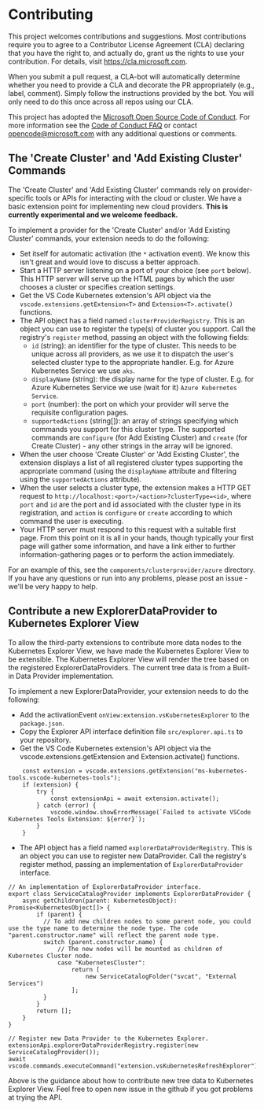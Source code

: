 # Contributing

This project welcomes contributions and suggestions.  Most contributions require you to agree to a Contributor License Agreement (CLA) declaring that you have the right to, and actually do, grant us the rights to use your contribution. For details, visit https://cla.microsoft.com.

When you submit a pull request, a CLA-bot will automatically determine whether you need to provide a CLA and decorate the PR appropriately (e.g., label, comment). Simply follow the instructions provided by the bot. You will only need to do this once across all repos using our CLA.

This project has adopted the [Microsoft Open Source Code of Conduct](https://opensource.microsoft.com/codeofconduct/).
For more information see the [Code of Conduct FAQ](https://opensource.microsoft.com/codeofconduct/faq/) or
contact [opencode@microsoft.com](mailto:opencode@microsoft.com) with any additional questions or comments.

## The 'Create Cluster' and 'Add Existing Cluster' Commands

The 'Create Cluster' and 'Add Existing Cluster' commands rely on provider-specific tools or APIs for interacting with the cloud or cluster.  We have a basic extension point for implementing new cloud providers.  **This is currently experimental and we welcome feedback.**

To implement a provider for the 'Create Cluster' and/or 'Add Existing Cluster' commands, your extension needs to do the following:

* Set itself for automatic activation (the `*` activation event).  We know this isn't great and would love to discuss a better approach.
* Start a HTTP server listening on a port of your choice (see `port` below).  This HTTP server will serve up the HTML pages by which the user chooses a cluster or specifies creation settings.
* Get the VS Code Kubernetes extension's API object via the `vscode.extensions.getExtension<T>` and `Extension<T>.activate()` functions.
* The API object has a field named `clusterProviderRegistry`.  This is an object you can use to register the type(s) of cluster you support.  Call the registry's `register` method, passing an object with the following fields:
  * `id` (string): an identifier for the type of cluster.  This needs to be unique across all providers, as we use it to dispatch the user's selected cluster type to the appropriate handler.  E.g. for Azure Kubernetes Service we use `aks`.
  * `displayName` (string): the display name for the type of cluster.  E.g. for Azure Kubernetes Service we use (wait for it) `Azure Kubernetes Service`.
  * `port` (number): the port on which your provider will serve the requisite configuration pages.
  * `supportedActions` (string[]): an array of strings specifying which commands you support for this cluster type.  The supported commands are `configure` (for Add Existing Cluster) and `create` (for Create Cluster) - any other strings in the array will be ignored.
* When the user choose 'Create Cluster' or 'Add Existing Cluster', the extension displays a list of all registered cluster types supporting the appropriate command (using the `displayName` attribute and filtering using the `supportedActions` attribute).
* When the user selects a cluster type, the extension makes a HTTP GET request to `http://localhost:<port>/<action>?clusterType=<id>`, where `port` and `id` are the port and id associated with the cluster type in its registration, and `action` is `configure` or `create` according to which command the user is executing.
* Your HTTP server must respond to this request with a suitable first page.  From this point on it is all in your hands, though typically your first page will gather some information, and have a link either to further information-gathering pages or to perform the action immediately.

For an example of this, see the `components/clusterprovider/azure` directory.  If you have any questions or run into any problems, please post an issue - we'll be very happy to help.

## Contribute a new ExplorerDataProvider to Kubernetes Explorer View

To allow the third-party extensions to contribute more data nodes to the Kubernetes Explorer View, we have made the Kubernetes Explorer View to be extensible. The Kubernetes Explorer View will render the tree based on the registered ExplorerDataProviders. The current tree data is from a Built-in Data Provider implementation.

To implement a new ExplorerDataProvider, your extension needs to do the following:

* Add the activationEvent `onView:extension.vsKubernetesExplorer` to the `package.json`.
* Copy the Explorer API interface definition file `src/explorer.api.ts` to your repository.
* Get the VS Code Kubernetes extension's API object via the vscode.extensions.getExtension<T> and Extension<T>.activate() functions.
```
    const extension = vscode.extensions.getExtension("ms-kubernetes-tools.vscode-kubernetes-tools");
    if (extension) {
        try {
            const extensionApi = await extension.activate();
        } catch (error) {
            vscode.window.showErrorMessage(`Failed to activate VSCode Kubernetes Tools Extension: ${error}`);
        }
    }
```
* The API object has a field named `explorerDataProviderRegistry`. This is an object you can use to register new DataProvider. Call the registry's register method, passing an implementation of `ExplorerDataProvider` interface.
```
// An implementation of ExplorerDataProvider interface.
export class ServiceCatalogProvider implements ExplorerDataProvider {
    async getChildren(parent: KubernetesObject): Promise<KubernetesObject[]> {
        if (parent) {
          // To add new children nodes to some parent node, you could use the type name to determine the node type. The code "parent.constructor.name" will reflect the parent node type.
          switch (parent.constructor.name) {
              // The new nodes will be mounted as children of Kubernetes Cluster node.
              case "KubernetesCluster":
                  return [
                      new ServiceCatalogFolder("svcat", "External Services")
                  ];
          }
        }
        return [];
    }
}

// Register new Data Provider to the Kubernetes Explorer.
extensionApi.explorerDataProviderRegistry.register(new ServiceCatalogProvider());
await vscode.commands.executeCommand("extension.vsKubernetesRefreshExplorer");
```

Above is the guidance about how to contribute new tree data to Kubernetes Explorer View. Feel free to open new issue in the github if you got problems at trying the API.
